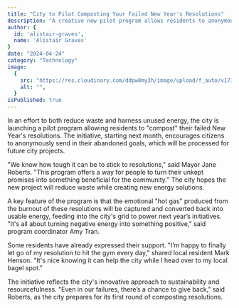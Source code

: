 ```yaml
---
title: "City to Pilot Composting Your Failed New Year's Resolutions"
description: "A creative new pilot program allows residents to anonymously compost their failed New Year's resolutions, turning personal setbacks into community energy."
author: {
  id: 'alistair-graves',
  name: 'Alistair Graves'
}
date: "2024-04-24"
category: "Technology"
image:
  {
    src: "https://res.cloudinary.com/ddpw0my3h/image/upload/f_auto/v1736963396/treadmill-stack_btvk6o.webp",
    alt: "",
  }
isPublished: true
---
```


In an effort to both reduce waste and harness unused energy, the city is launching a pilot program allowing residents to "compost" their failed New Year's resolutions. The initiative, starting next month, encourages citizens to anonymously send in their abandoned goals, which will be processed for future city projects.

"We know how tough it can be to stick to resolutions," said Mayor Jane Roberts. "This program offers a way for people to turn their unkept promises into something beneficial for the community." The city hopes the new project will reduce waste while creating new energy solutions.

A key feature of the program is that the emotional "hot gas" produced from the burnout of these resolutions will be captured and converted back into usable energy, feeding into the city's grid to power next year’s initiatives. "It's all about turning negative energy into something positive," said program coordinator Amy Tran.

Some residents have already expressed their support. "I’m happy to finally let go of my resolution to hit the gym every day," shared local resident Mark Henson. "It's nice knowing it can help the city while I head over to my local bagel spot."

The initiative reflects the city's innovative approach to sustainability and resourcefulness. "Even in our failures, there’s a chance to give back," said Roberts, as the city prepares for its first round of composting resolutions.